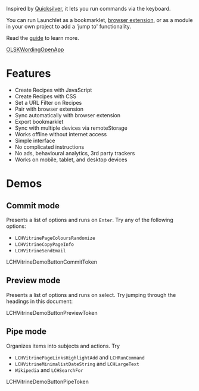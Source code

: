 Inspired by [Quicksilver](LCH_VITRINE_QUICKSILVER_URL), it lets you run commands via the keyboard.

You can run Launchlet as a bookmarklet, [browser extension](LCH_SHARED_EXTENSION_DOCS_URL), or as a module in your own project to add a 'jump to' functionality.

Read the [guide](LCHVitrineTokenGuideURL) to learn more.

<a class="LCHVitrineContentAppButton OLSKCommonButton OLSKCommonButtonPrimary" href="LCHVitrineTokenComposeURL">OLSKWordingOpenApp</a>

# Features
- Create Recipes with JavaScript
- Create Recipes with CSS
- Set a URL Filter on Recipes
- Pair with browser extension
- Sync automatically with browser extension
- Export bookmarklet
- Sync with multiple devices via remoteStorage
- Works offline without internet access
- Simple interface
- No complicated instructions
- No ads, behavioural analytics, 3rd party trackers
- Works on mobile, tablet, and desktop devices

<div class="LCHVitrineDemos">

# Demos

## Commit mode

Presents a list of options and runs on `Enter`. Try any of the following options:
- `LCHVitrinePageColoursRandomize`
- `LCHVitrineCopyPageInfo`
- `LCHVitrineSendEmail`

LCHVitrineDemoButtonCommitToken

## Preview mode

Presents a list of options and runs on select. Try jumping through the headings in this document:

LCHVitrineDemoButtonPreviewToken

## Pipe mode

Organizes items into subjects and actions. Try
- `LCHVitrinePageLinksHighlightAdd` and `LCHRunCommand`
- `LCHVitrineMinimalistDateString` and `LCHLargeText`
- `Wikipedia` and `LCHSearchFor`

LCHVitrineDemoButtonPipeToken
	
</div>
